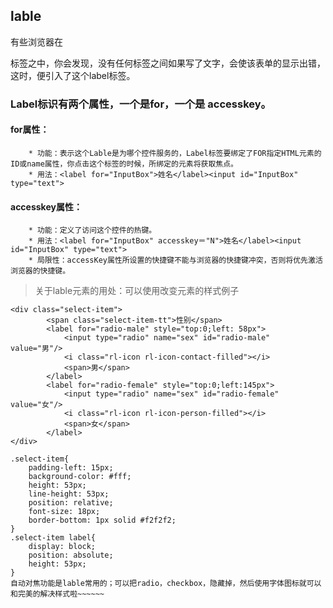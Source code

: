 
## lable
有些浏览器在<form></form>标签之中，你会发现，没有任何标签之间如果写了文字，会使该表单的显示出错，这时，便引入了这个label标签。

### Label标识有两个属性，一个是for，一个是 accesskey。

#### for属性：
        * 功能：表示这个Lable是为哪个控件服务的，Label标签要绑定了FOR指定HTML元素的ID或name属性，你点击这个标签的时候，所绑定的元素将获取焦点。
        * 用法：<label for="InputBox">姓名</label><input id="InputBox" type="text">
#### accesskey属性：
        * 功能：定义了访问这个控件的热键。
        * 用法：<label for="InputBox" accesskey＝"N">姓名</label><input id="InputBox" type="text">
        * 局限性：accessKey属性所设置的快捷键不能与浏览器的快捷键冲突，否则将优先激活浏览器的快捷键。
>关于lable元素的用处：可以使用改变元素的样式例子

```
<div class="select-item">
        <span class="select-item-tt">性别</span>
        <label for="radio-male" style="top:0;left: 58px">
            <input type="radio" name="sex" id="radio-male" value="男"/>
            <i class="rl-icon rl-icon-contact-filled"></i>
            <span>男</span>
        </label>
        <label for="radio-female" style="top:0;left:145px">
            <input type="radio" name="sex" id="radio-female" value="女"/>
            <i class="rl-icon rl-icon-person-filled"></i>
            <span>女</span>
        </label>
</div>

.select-item{
    padding-left: 15px;
    background-color: #fff;
    height: 53px;
    line-height: 53px;
    position: relative;
    font-size: 18px;
    border-bottom: 1px solid #f2f2f2;
}
.select-item label{
    display: block;
    position: absolute;
    height: 53px;
}
自动对焦功能是lable常用的；可以把radio，checkbox，隐藏掉，然后使用字体图标就可以和完美的解决样式啦~~~~~~

```
